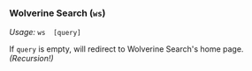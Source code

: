 ### Wolverine Search (`ws`)
*Usage:* `ws  [query]`

If `query` is empty, will redirect to Wolverine Search's home page. *(Recursion!)*
